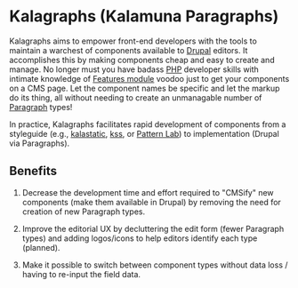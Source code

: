 # Kalagraphs (Kalamuna Paragraphs)

Kalagraphs aims to empower front-end developers with the tools to maintain a warchest of components available to [Drupal](https://www.drupal.org/) editors. It accomplishes this by making components cheap and easy to create and manage. No longer must you have badass [PHP](http://php.net/) developer skills with intimate knowledge of [Features module](https://www.drupal.org/project/features) voodoo just to get your components on a CMS page. Let the component names be specific and let the markup do its thing, all without needing to create an unmanagable number of [Paragraph](https://www.drupal.org/project/paragraphs) types!

In practice, Kalagraphs facilitates rapid development of components from a styleguide (e.g., [kalastatic](https://github.com/kalamuna/kalastatic), [kss](http://warpspire.com/kss/), or [Pattern Lab](http://patternlab.io/)) to implementation (Drupal via Paragraphs).

## Benefits

1.  Decrease the development time and effort required to "CMSify" new components (make them available in Drupal) by removing the need for creation of new Paragraph types.

1.  Improve the editorial UX by decluttering the edit form (fewer Paragraph types) and adding logos/icons to help editors identify each type (planned).

1.  Make it possible to switch between component types without data loss / having to re-input the field data.
